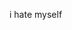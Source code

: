 i hate myself

<!---
alphaiscodinghard/alphaiscodinghard is a ✨ special ✨ repository because its `README.md` (this file) appears on your GitHub profile.
You can click the Preview link to take a look at your changes.
--->
